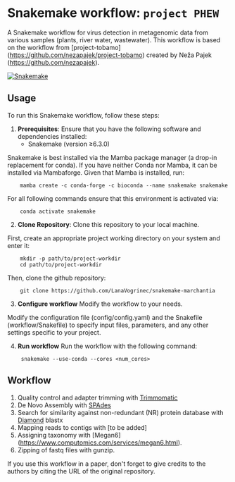 # Snakemake workflow: `project PHEW`

A Snakemake workflow for virus detection in metagenomic data from various samples (plants, river water, wastewater). This workflow is based on the workflow from [project-tobamo] (https://github.com/nezapajek/project-tobamo) created by Neža Pajek (https://github.com/nezapajek). 

[![Snakemake](https://img.shields.io/badge/snakemake-≥6.3.0-brightgreen.svg)](https://snakemake.github.io)

## Usage

To run this Snakemake workflow, follow these steps:

1. **Prerequisites**: Ensure that you have the following software and dependencies installed:
   - Snakemake (version ≥6.3.0)
   
Snakemake is best installed via the Mamba package manager (a drop-in replacement for conda). If you have neither Conda nor Mamba, it can be installed via Mambaforge. Given that Mamba is installed, run:

        mamba create -c conda-forge -c bioconda --name snakemake snakemake

For all following commands ensure that this environment is activated via:

        conda activate snakemake

2. **Clone Repository**: Clone this repository to your local machine.

First, create an appropriate project working directory on your system and enter it:

        mkdir -p path/to/project-workdir
        cd path/to/project-workdir

Then, clone the github repository:
   
        git clone https://github.com/LanaVogrinec/snakemake-marchantia

3. **Configure workflow** Modify the workflow to your needs.

Modify the configuration file (config/config.yaml) and the Snakefile (workflow/Snakefile) to specify input files, parameters, and any other settings specific to your project. 

4. **Run workflow** Run the workflow with the following command: 

        snakemake --use-conda --cores <num_cores> 

## Workflow

1. Quality control and adapter trimming with [Trimmomatic](http://www.usadellab.org/cms/?page=trimmomatic)
2. De Novo Assembly with [SPAdes](https://bio.tools/spades)
3. Search for similarity against non-redundant (NR) protein database with [Diamond](https://bio.tools/diamond) blastx
4. Mapping reads to contigs with [to be added]
5. Assigning taxonomy with [Megan6] (https://www.computomics.com/services/megan6.html).
6. Zipping of fastq files with gunzip. 


If you use this workflow in a paper, don't forget to give credits to the authors by citing the URL of the original repository.
